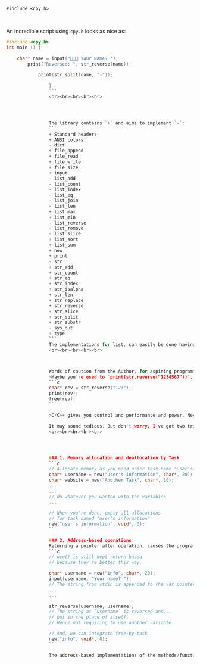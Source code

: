 `#include <cpy.h>`

<br>

An incredible script using `cpy.h` looks as nice as:
```C
#include <cpy.h>
int main () {

    char* name = input("👨🏻‍💻 Your Name? ");
	    print("Reversed: ", str_reverse(name));

		    print(str_split(name, "-"));
			    
				}
				```
				<br><br><br><br><br>




				The library contains `+` and aims to implement `-`:
				```
				+ Standard headers
				+ ANSI colors
				- dict
				+ file_append  
				+ file_read    
				+ file_write   
				+ file_size    
				+ input        
				- list_add     
				- list_count   
				- list_index   
				- list_eq
				- list_join    
				- list_len     
				+ list_max     
				+ list_min     
				- list_reverse 
				- list_remove  
				- list_slice   
				+ list_sort    
				+ list_sum     
				+ new
				+ print
				- str          
				+ str_add      
				+ str_count    
				+ str_eq       
				+ str_index   
				+ str_isalpha 
				+ str_len
				+ str_replace  
				+ str_reverse  
				+ str_slice    
				+ str_split    
				+ str_substr   
				- sys_out      
				+ type         
				```
				The implementations for list, can easily be done having ideas from the string counterparts. Work In Progress.
				<br><br><br><br><br>



				Words of caution from the Author, for aspiring programmers:
				>Maybe you're used to `print(str.reverse("1234567"))`. But in C/C++, you need to allocate and deallocate memory like a good & responsible programmer. So, you need to do
				```c
				char* rev = str_reverse("123"); 
				print(rev); 
				free(rev);
				```

				>C/C++ gives you control and performance and power. Never misuse your power. Always deallocate the memory you've been using gracefully.

				It may sound tedious. But don't worry, I've got two tricks up my sleeve.
				<br><br><br><br><br>




				### 1. Memory allocation and deallocation by Task
				```c
				// Allocate memory as you need under task name "user's introduction"
				char* username = new("user's information", char*, 20);
				char* website = new("Another Task", char*, 10);
				...
				...
				// do whatever you wanted with the variables
				...

				// When you're done, empty all allocations 
				// for task named "user's information"
				new("user's information", void*, 0);
				```

				### 2. Address-based operations
				Returning a pointer after operation, causes the programmer to initialize new variables. Alternatively, address-based operations are like:
				```c
				// new() is still kept return-based 
				// because they're better this way.

				char* username = new("info", char*, 20);     
				input(username, "Your name? ");
				// The string from stdin is appended to the var pointer `username`
				...
				...

				str_reverse(username, username);
				// The string at `username` is reversed and...
				// put in the place of itself.
				// Hence not requiring to use another variable.

				// And, we can integrate free-by-task
				new("info", void*, 0);
				```

				The address-based implementations of the methods/functions will be available at the [address-based](http://github.com/MidnQP/cpy/tree/address-based) branch.
